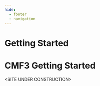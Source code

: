 ```yaml
---
hide:
  - footer
  - navigation
---
```


# Getting Started

<h1>CMF3 Getting Started</h1>

<SITE UNDER CONSTRUCTION\>